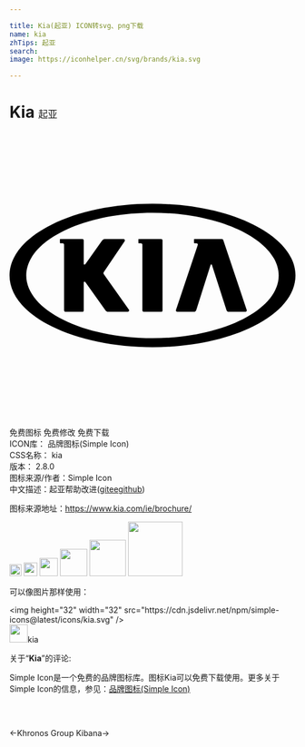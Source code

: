 ```yaml
---

title: Kia(起亚) ICON转svg、png下载
name: kia
zhTips: 起亚
search: 
image: https://iconhelper.cn/svg/brands/kia.svg

---
```


# Kia  <small style="font-size: 60%;font-weight: 100">起亚</small>

<div id="svg" class="svg-wrap">
<svg role="img" viewBox="0 0 24 24" xmlns="http://www.w3.org/2000/svg"><title>Kia icon</title><path d="M4.258 8.935l-.03.027v.305l.03.028h.194c.072 0 .127.055.127.126v5.503c0 .07.055.126.122.126h1.4a.125.125 0 0 0 .126-.126V12.61c0-.056.03-.084.068-.084.054 0 .08.042.096.07l1.653 2.315c.055.083.152.139.219.139h1.665c.068 0 .16-.09.084-.195l-2.107-2.98-.026-.07.026-.082 1.762-2.608c.046-.076-.013-.18-.097-.18H7.989c-.072 0-.164.055-.223.139l-1.375 1.94c-.042.067-.088.07-.093.07h-.003a.066.066 0 0 1-.068-.07V9.06a.124.124 0 0 0-.127-.124zm11.252 0l-.026.027v.305l.026.028h.168c.068 0 .127.04.127.11l-.017.071-1.817 5.421v.01a.119.119 0 0 0 .017.093c.004.005.004.01.008.013a.127.127 0 0 0 .084.037h1.417c.068 0 .14-.056.169-.126l1.205-3.798s.017-.057.064-.057c.046 0 .058.057.058.057l1.223 3.798c.025.07.097.126.168.126h1.413a.11.11 0 0 0 .097-.052.14.14 0 0 0 .017-.09c0-.003-.005-.007-.005-.01l-1.968-5.88c-.03-.07-.097-.083-.169-.083zm-4.68 0l-.012.027v.305l.012.028h.194c.071 0 .127.055.127.126v5.503c0 .07.055.126.126.126h1.438a.125.125 0 0 0 .126-.126V9.06a.124.124 0 0 0-.126-.124zM22.592 12c0 2.902-4.751 5.264-10.594 5.264-5.843 0-10.594-2.362-10.594-5.264 0-2.901 4.751-5.263 10.594-5.263C17.84 6.737 22.592 9.1 22.592 12m-2.116-4.265c-2.268-1.132-5.278-1.757-8.478-1.757s-6.21.625-8.474 1.757C1.248 8.872 0 10.385 0 12c0 1.615 1.248 3.13 3.524 4.267 2.264 1.132 5.274 1.755 8.474 1.755s6.21-.623 8.478-1.755C22.748 15.129 24 13.615 24 12c0-1.615-1.252-3.128-3.524-4.265Z"/></svg>
</div>
<detail full-name='kia'></detail>

<div class="detail-page">
<p>
<span><span class="badge-success badge">免费图标</span> <span class="badge-success badge">免费修改</span>  <span class="badge-success badge">免费下载</span> </span>
<br/>
<span>
ICON库：
<span class="badge-secondary badge">品牌图标(Simple Icon)</span> 
</span>
<br/>
<span>
CSS名称：
<span class="badge-secondary badge">kia</span> 
</span>

<br/>
<span>
版本：
<span class="badge-secondary badge">2.8.0</span> 
</span>
<br/>
<span>图标来源/作者：<span class="badge-light badge">Simple Icon</span></span> 
<br/>
<span class="zh-detail">中文描述：<span class="badge-primary badge">起亚</span><span class="help-link"><span>帮助改进</span>(<a href="https://gitee.com/liuwave/icon-helper/edit/master/json/brands/kia.json" target="_blank" rel="noopener noreferrer">gitee</a><a href="https://github.com/liuwave/icon-helper/edit/master/json/brands/kia.json" target="_blank" rel="noopener noreferrer">github</a></span>)</span><br/>
</p>
</div><div class="description description alert alert-light"><p>图标来源地址：<a href="https://www.kia.com/ie/brochure/" target="_blank" rel="noopener noreferrer">https://www.kia.com/ie/brochure/</a></p></div>
<div class="alert alert-dark">
<img height="21" width="21" src="https://cdn.jsdelivr.net/npm/simple-icons@latest/icons/kia.svg" />
<img height="24" width="24" src="https://cdn.jsdelivr.net/npm/simple-icons@latest/icons/kia.svg" />
<img height="32" width="32" src="https://cdn.jsdelivr.net/npm/simple-icons@latest/icons/kia.svg" />
<img height="48" width="48" src="https://cdn.jsdelivr.net/npm/simple-icons@latest/icons/kia.svg" />
<img height="64" width="64" src="https://cdn.jsdelivr.net/npm/simple-icons@latest/icons/kia.svg" />
<img height="96" width="96" src="https://cdn.jsdelivr.net/npm/simple-icons@latest/icons/kia.svg" />

</div>
<div>
  <p>可以像图片那样使用：    
  </p>
  <div class="alert alert-primary" style="font-size: 14px">
    &lt;img height="32" width="32" src="https://cdn.jsdelivr.net/npm/simple-icons@latest/icons/kia.svg" /&gt;
    <copy-btn content='<img height="32" width="32" src="https://cdn.jsdelivr.net/npm/simple-icons@latest/icons/kia.svg" />'></copy-btn>
  </div>
  <div class="alert alert-secondary">
    <img height="32" width="32" src="https://cdn.jsdelivr.net/npm/simple-icons@latest/icons/kia.svg" />kia
    <copy-btn content="kia" btn-title="复制图标名称"></copy-btn>
  </div>
</div>
<div class="icon-detail__container">
<p>关于“<b>Kia</b>”的评论:</p>
</div>
<Vssue title="关于“Kia”的评论" />
<div><p>Simple Icon是一个免费的品牌图标库。图标Kia可以免费下载使用。更多关于  Simple Icon的信息，参见：<a target="_blank" href="https://iconhelper.cn/brands.html">品牌图标(Simple Icon)</a>
</p></div>


<div style="padding:2rem 0 " class="page-nav"><p class="inner"><span class="prev">←<router-link to="/icon/khronos-group.html">Khronos Group</router-link></span> <span class="next"><router-link to="/icon/kibana.html">Kibana</router-link>→</span></p></div>
